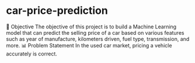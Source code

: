 # car-price-prediction
📌 Objective The objective of this project is to build a Machine Learning model that can predict the selling price of a car based on various features such as year of manufacture, kilometers driven, fuel type, transmission, and more.  📊 Problem Statement In the used car market, pricing a vehicle accurately is correct.
